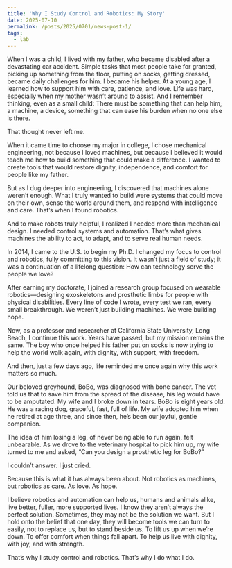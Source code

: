 ```yaml
---
title: 'Why I Study Control and Robotics: My Story'
date: 2025-07-10
permalink: /posts/2025/0701/news-post-1/
tags:
  - lab
---
```




When I was a child, I lived with my father, who became disabled after a devastating car accident. Simple tasks that most people take for granted, picking up something from the floor, putting on socks, getting dressed, became daily challenges for him. I became his helper. At a young age, I learned how to support him with care, patience, and love. Life was hard, especially when my mother wasn’t around to assist. And I remember thinking, even as a small child: There must be something that can help him, a machine, a device, something that can ease his burden when no one else is there.

That thought never left me.

When it came time to choose my major in college, I chose mechanical engineering, not because I loved machines, but because I believed it would teach me how to build something that could make a difference. I wanted to create tools that would restore dignity, independence, and comfort for people like my father.

But as I dug deeper into engineering, I discovered that machines alone weren’t enough. What I truly wanted to build were systems that could move on their own, sense the world around them, and respond with intelligence and care. That’s when I found robotics.

And to make robots truly helpful, I realized I needed more than mechanical design. I needed control systems and automation. That’s what gives machines the ability to act, to adapt, and to serve real human needs.

In 2014, I came to the U.S. to begin my Ph.D. I changed my focus to control and robotics, fully committing to this vision. It wasn’t just a field of study; it was a continuation of a lifelong question: How can technology serve the people we love?

After earning my doctorate, I joined a research group focused on wearable robotics—designing exoskeletons and prosthetic limbs for people with physical disabilities. Every line of code I wrote, every test we ran, every small breakthrough. We weren’t just building machines. We were building hope.

Now, as a professor and researcher at California State University, Long Beach, I continue this work. Years have passed, but my mission remains the same. The boy who once helped his father put on socks is now trying to help the world walk again, with dignity, with support, with freedom.

And then, just a few days ago, life reminded me once again why this work matters so much.

Our beloved greyhound, BoBo, was diagnosed with bone cancer. The vet told us that to save him from the spread of the disease, his leg would have to be amputated. My wife and I broke down in tears. BoBo is eight years old. He was a racing dog, graceful, fast, full of life. My wife adopted him when he retired at age three, and since then, he’s been our joyful, gentle companion.

The idea of him losing a leg, of never being able to run again, felt unbearable. As we drove to the veterinary hospital to pick him up, my wife turned to me and asked, “Can you design a prosthetic leg for BoBo?”

I couldn’t answer. I just cried.

Because this is what it has always been about. Not robotics as machines, but robotics as care. As love. As hope.

I believe robotics and automation can help us, humans and animals alike, live better, fuller, more supported lives. I know they aren’t always the perfect solution. Sometimes, they may not be the solution we want. But I hold onto the belief that one day, they will become tools we can turn to easily, not to replace us, but to stand beside us. To lift us up when we’re down. To offer comfort when things fall apart. To help us live with dignity, with joy, and with strength.

That’s why I study control and robotics. That’s why I do what I do.

